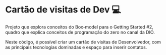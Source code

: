 # Cartão de visitas de Dev 💻

Projeto que explora conceitos do Box-model para o Getting Started #2, quadro que explica conceitos de programação do zero no canal da DIO. 

Neste código, é possível criar um cartão de visitas de Desenvolvedor, com as principais tecnologias dominadas e espaço para inserir contatos.
